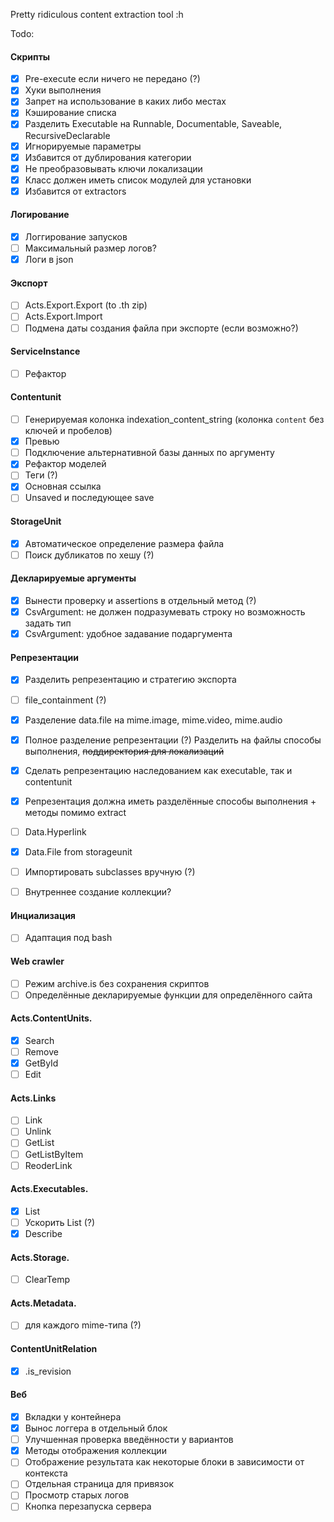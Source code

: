 Pretty ridiculous content extraction tool :h

Todo:

#### Скрипты

- [x] Pre-execute если ничего не передано (?)
- [x] Хуки выполнения
- [x] Запрет на использование в каких либо местах
- [x] Кэширование списка
- [x] Разделить Executable на Runnable, Documentable, Saveable, RecursiveDeclarable
- [x] Игнорируемые параметры
- [x] Избавится от дублирования категории
- [x] Не преобразовывать ключи локализации
- [x] Класс должен иметь список модулей для установки
- [x] Избавится от extractors

#### Логирование

- [x] Логгирование запусков
- [ ] Максимальный размер логов?
- [x] Логи в json

#### Экспорт

- [ ] Acts.Export.Export (to .th zip)
- [ ] Acts.Export.Import
- [ ] Подмена даты создания файла при экспорте (если возможно?)

#### ServiceInstance

- [ ] Рефактор

#### Contentunit

- [ ] Генерируемая колонка indexation_content_string (колонка `content` без ключей и пробелов)
- [x] Превью
- [ ] Подключение альтернативной базы данных по аргументу
- [x] Рефактор моделей
- [ ] Теги (?)
- [x] Основная ссылка
- [ ] Unsaved и последующее save

#### StorageUnit

- [x] Автоматическое определение размера файла
- [ ] Поиск дубликатов по хешу (?)

#### Декларируемые аргументы

- [x] Вынести проверку и assertions в отдельный метод (?)
- [x] CsvArgument: не должен подразумевать строку но возможность задать тип
- [x] CsvArgument: удобное задавание подаргумента

#### Репрезентации

- [x] Разделить репрезентацию и стратегию экспорта
- [ ] file_containment (?)
- [x] Разделение data.file на mime.image, mime.video, mime.audio
- [x] Полное разделение репрезентации (?) Разделить на файлы способы выполнения, ~~поддиректория для локализаций~~
- [x] Сделать репрезентацию наследованием как executable, так и contentunit
- [x] Репрезентация должна иметь разделённые способы выполнения + методы помимо extract

- [ ] Data.Hyperlink
- [x] Data.File from storageunit
- [ ] Импортировать subclasses вручную (?)
- [ ] Внутреннее создание коллекции?

#### Инциализация

- [ ] Адаптация под bash

#### Web crawler

- [ ] Режим archive.is без сохранения скриптов
- [ ] Определённые декларируемые функции для определённого сайта

#### Acts.ContentUnits.

- [x] Search
- [ ] Remove
- [x] GetById
- [ ] Edit

#### Acts.Links

- [ ] Link
- [ ] Unlink
- [ ] GetList
- [ ] GetListByItem
- [ ] ReoderLink

#### Acts.Executables.

- [x] List
- [ ] Ускорить List (?)
- [x] Describe

#### Acts.Storage.

- [ ] ClearTemp

#### Acts.Metadata.

- [ ] для каждого mime-типа (?)

#### ContentUnitRelation

- [x] .is_revision

#### Веб

- [x] Вкладки у контейнера
- [x] Вынос логгера в отдельный блок
- [ ] Улучшенная проверка введённости у вариантов
- [x] Методы отображения коллекции
- [ ] Отображение результата как некоторые блоки в зависимости от контекста
- [ ] Отдельная страница для привязок
- [ ] Просмотр старых логов
- [ ] Кнопка перезапуска сервера
